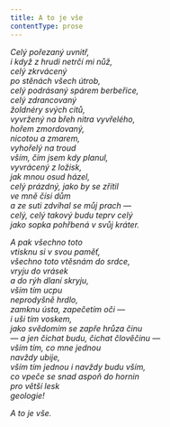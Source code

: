 ```yaml
---
title: A to je vše
contentType: prose
---
```


_Celý pořezaný uvnitř,  
i když z hrudi netrčí mi nůž,  
celý zkrvácený  
po stěnách všech útrob,  
celý podrásaný spárem berbeřice,  
celý zdrancovaný  
žoldnéry svých citů,  
vyvržený na břeh nitra vyvřelého,  
hořem zmordovaný,  
nicotou a zmarem,  
vyhořelý na troud  
vším, čím jsem kdy planul,  
vyvrácený z ložisk,  
jak mnou osud házel,  
celý prázdný, jako by se zřítil  
ve mně čísi dům  
a ze suti zdvíhal se můj prach —  
celý, celý takový budu teprv celý  
jako sopka pohřbená v svůj kráter._

_A pak všechno toto  
vtisknu si v svou paměť,  
všechno toto vtěsnám do srdce,  
vryju do vrásek  
a do rýh dlaní skryju,  
vším tím ucpu  
neprodyšně hrdlo,  
zamknu ústa, zapečetím oči —  
i uši tím voskem,  
jako svědomím se zapře hrůza činu  
— a jen čichat budu, čichat člověčinu —  
vším tím, co mne jednou  
navždy ubije,  
vším tím jednou i navždy budu vším,  
co vpeče se snad aspoň do hornin  
pro větší lesk  
geologie!_

_A to je vše._

